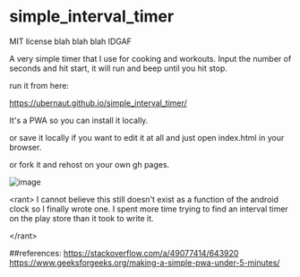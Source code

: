 # simple_interval_timer

MIT license blah blah blah IDGAF

A very simple timer that I use for cooking and workouts.  Input the number of seconds and hit start, it will run and beep until you hit stop. 

run it from here:

https://ubernaut.github.io/simple_interval_timer/

It's a PWA so you can install it locally. 

or save it locally if you want to edit it at all and just open index.html in your browser. 

or fork it and rehost on your own gh pages. 

![image](https://github.com/ubernaut/simple_interval_timer/assets/1483522/924cdbbd-d503-4170-aa4b-504d4e6787d4)

\<rant>
I cannot believe this still doesn't exist as a function of the android clock so I finally wrote one. 
I spent more time trying to find an interval timer on the play store than it took to write it.  

\</rant> 


##references:
https://stackoverflow.com/a/49077414/643920
https://www.geeksforgeeks.org/making-a-simple-pwa-under-5-minutes/

